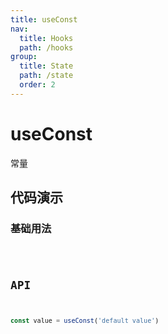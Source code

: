 ```yaml
---
title: useConst
nav:
  title: Hooks
  path: /hooks
group:
  title: State
  path: /state
  order: 2
---
```


# useConst

常量

## 代码演示

### 基础用法

<code src="./demo/demo1.tsx" />

## API

```typescript
const value = useConst('default value')
```
